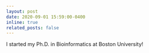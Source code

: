 ```yaml
---
layout: post
date: 2020-09-01 15:59:00-0400
inline: true
related_posts: false
---
```


I started my Ph.D. in Bioinformatics at Boston University!
